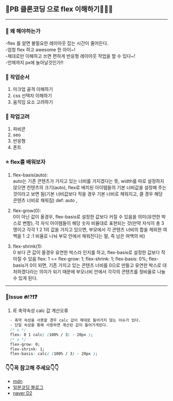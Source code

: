 ## 🍞PB 클론코딩 으로 flex 이해하기🍞🥐🥨
---
### 🍞 왜 해야하는가
-flex 를 알면 불필요한 레이아웃 잡는 시간이 줄어든다.  
-엄청 flex 하고 awesome 한 아이~!  
-제대로만 이해하고 쓰면 편하게 반응형 레이아웃 작업을 할 수 있다~!  
-언제까지 px에 놀아날것인가!!

### 🥐 작업순서
1. 마크업 골격 이해하기
2. css 선택자 이해하기
3. 움직임 요소 고려하기

### 🥨 작업고려
1. 파비콘
2. seo
3. 반응형
4. 폰트

### ⭐ flex를 배워보자
1. flex-basis(auto):  
auto는 기존 콘텐츠가 가지고 있는 너비를 가지겠다는 뜻, width를 따로 설정하지 않으면 컨텐츠의 크기(auto), flex로 배치된 아이템들의 기본 너비값을 설정해 주는것이라고 보면 됨(기본 너비값보다 작을 경우 기본 너비로 채워지고, 클 경우 해당 콘텐츠 너비로 채워짐) def: auto , 

2. flex-grow(0):  
 0이 아닌 값이 올경우, flex-basis로 설정한 값보다 커질 수 있음을 의미(유연한 박스로 변함), 각 자식 아이템들이 해당 숫자 비율대로 표현되는 것(만약 자식이 총 3명이고 각각 1 2 1의 값을 가지고 있으면, 부모에서 각 콘텐츠 너비의 합을 제외한 여백을 1 :2 :1 비율로 나눠 부모 안에서 채워진다는 말, 즉 남은 여백의 비)

3. flex-shrink(1):  
 0 보다 큰 값이 올경우 유연한 박스라 인지를 하고, flex-basis로 설정한 값보다 작아질 수 있음
  flex: 1 == flex-grow: 1; flex-shrink: 1; flex-basis: 0%; flex-basis가 0이 되면, 기존 가지고 있는 콘텐츠 너비를 0으로 만들고 유연한 박스로 대처하겠다라는 의미가 되기 때문에 부모너비 안에서 각각의 콘텐츠를 정비율로 나눌 수 있게 된다.  

---

### 🚫Issue 🔥⁉❗❓
1. IE 축약속성 calc 값 계산오류
  ```css
    - 축약 속성을 사용할 경우 calc 값이 제대로 들어가지 않는 이슈가 있다.
    - 단일 속성을 통해 사용하면 계산된 값이 들어가게된다.
    /* x */
    flex: 0 1 calc( (100% / 3) - 20px );
    /* o */
    flex-grow: 0;
    flex-shrink: 1;
    flex-basis: calc( (100% / 3) - 20px );
  ```

  ### 👇👇꼭 참고해 주세요👇👇
  - [mdn](https://developer.mozilla.org/ko/docs/Web/CSS/flex)
  - [일분코딩 블로그](https://studiomeal.com/archives/197)
  - [naver D2](https://d2.naver.com/helloworld/8540176)


